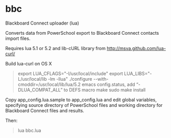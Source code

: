 bbc
===

Blackboard Connect uploader (lua)

Converts data from PowerSchool export to Blackboard Connect contacts import files.

Requires lua 5.1 or 5.2 and lib-cURL library from http://msva.github.com/lua-curl/

Build lua-curl on OS X

> export LUA_CFLAGS="-I/usr/local/include"
> export LUA_LIBS="-L/usr/local/lib -lm -llua"
> ./configure  --with-cmoddir=/usr/local/lib/lua/5.2
> emacs config.status, add “-DLUA_COMPAT_ALL” to DEFS macro
> make
> sudo make install

Copy app_config.lua.sample to app_config.lua and edit global variables,
specifying source directory of PowerSchool files and working directory
for Blackboard Connect files and results.

Then: 

> lua bbc.lua
